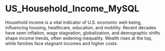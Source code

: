 # US_Household_Income_MySQL
Household income is a vital indicator of U.S. economic well-being, influencing housing, healthcare, education, and mobility. Recent decades have seen inflation, wage stagnation, globalization, and demographic shifts shape income trends, often widening inequality. Wealth rises at the top, while families face stagnant incomes and higher costs.
